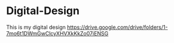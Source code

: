 # Digital-Design
This is my digital design 
https://drive.google.com/drive/folders/1-7mo6t1DWmGwClcyXHVXkKkZo07iENSG
